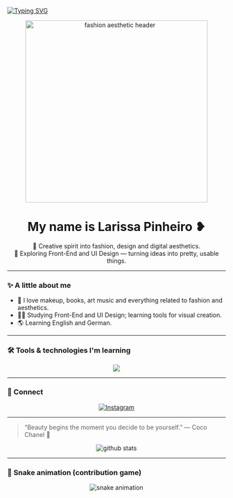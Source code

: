[![Typing SVG](https://readme-typing-svg.demolab.com?font=Poppins&pause=1200&color=FF69B4&center=true&vCenter=true&width=600&lines=Hello!;My+name+is+Larissa+Pinheiro+❥)](https://git.io/typing-svg)

<p align="center">
  <img src="https://media.giphy.com/media/26BRuo6sLetdllPAQ/giphy.gif" alt="fashion aesthetic header" width="420" />
</p>

<h1 align="center">My name is Larissa Pinheiro ❥</h1>

<p align="center">
  🌸 Creative spirit into fashion, design and digital aesthetics. <br>
  🎨 Exploring Front-End and UI Design — turning ideas into pretty, usable things. <br>
</p>

---

### ✨ A little about me
- 🌷 I love makeup, books, art music and everything related to fashion and aesthetics.  
- 👩‍💻 Studying Front-End and UI Design; learning tools for visual creation.  
- 🌎 Learning English and German.  

---

### 🛠 Tools & technologies I'm learning
<p align="center">
  <img src="https://skillicons.dev/icons?i=html,css,js,figma,photoshop,illustrator,github,vscode" />
</p>

---

### 📸 Connect
<p align="center">
  <a href="https://instagram.com/izlaari_" target="_blank">
    <img src="https://img.shields.io/badge/-Instagram-%23E4405F?style=for-the-badge&logo=instagram&logoColor=white&color=ff69b4" alt="Instagram">
  </a>
</p>

---

> “Beauty begins the moment you decide to be yourself.” — Coco Chanel 🌹

<p align="center">
  <img src="https://github-readme-stats.vercel.app/api?username=larissapinheiroz&show_icons=true&theme=rose_pine" alt="github stats" />
</p>

---

### 🐍 Snake animation (contribution game)
<p align="center">
  <img src="https://raw.githubusercontent.com/larissapinheiroz/larissapinheiroz/output/github-contribution-grid-snake.svg" alt="snake animation" />
</p>
